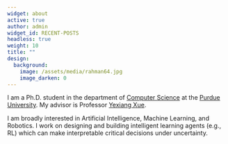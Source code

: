 ```yaml
---
widget: about
active: true
author: admin
widget_id: RECENT-POSTS
headless: true
weight: 10
title: ""
design:
  background:
    image: /assets/media/rahman64.jpg
    image_darken: 0
---
```

I am a Ph.D. student in the department of [Computer Science](https://www.cs.purdue.edu/) at the [Purdue University](https://www.purdue.edu/). My advisor is Professor [Yexiang Xue](https://www.cs.purdue.edu/homes/yexiang/).

I am broadly interested in Artificial Intelligence, Machine Learning, and Robotics. I work on designing and building intelligent learning agents (e.g., RL) which can make interpretable critical decisions under uncertainty.